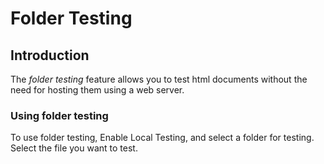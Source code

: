 # Folder Testing

## Introduction

The *folder testing* feature allows you to test html documents without the need for hosting them using a web server. 

### Using folder testing

To use folder testing, Enable Local Testing, and select a folder for testing. Select the file you want to test.

<insert screenshots>
